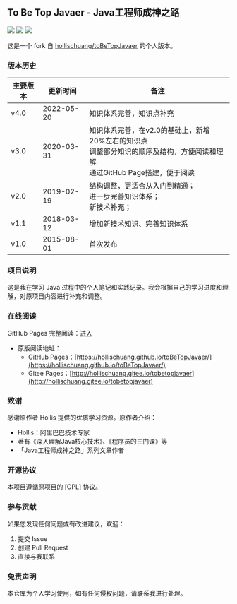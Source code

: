 ## To Be Top Javaer - Java工程师成神之路

![](https://img.shields.io/badge/version-v2.0.0-green.svg) ![](https://img.shields.io/badge/author-Hollis-yellow.svg) ![](https://img.shields.io/badge/license-GPL-blue.svg)

这是一个 fork 自 [hollischuang/toBeTopJavaer](https://github.com/hollischuang/toBeTopJavaer) 的个人版本。

### 版本历史

| 主要版本 | 更新时间       | 备注             |
| ---- | ---------- | -------------- |
| v4.0 | 2022-05-20 | 知识体系完善，知识点补充|
| v3.0 | 2020-03-31 | 知识体系完善，在v2.0的基础上，新增20%左右的知识点<br>调整部分知识的顺序及结构，方便阅读和理解<br>通过GitHub Page搭建，便于阅读|
| v2.0 | 2019-02-19 | 结构调整，更适合从入门到精通；<br>进一步完善知识体系； <br>新技术补充；|
| v1.1 | 2018-03-12 | 增加新技术知识、完善知识体系 |
| v1.0 | 2015-08-01 | 首次发布           |

### 项目说明

这是我在学习 Java 过程中的个人笔记和实践记录。我会根据自己的学习进度和理解，对原项目内容进行补充和调整。

### 在线阅读

GitHub Pages 完整阅读：[进入](https://matthew55798.github.io/toBeTopJavaer/)

- 原版阅读地址：
  - GitHub Pages：[https://hollischuang.github.io/toBeTopJavaer/](https://hollischuang.github.io/toBeTopJavaer/)
  - Gitee Pages：[http://hollischuang.gitee.io/tobetopjavaer](http://hollischuang.gitee.io/tobetopjavaer)

### 致谢

感谢原作者 Hollis 提供的优质学习资源。原作者介绍：
- Hollis：阿里巴巴技术专家
- 著有《深入理解Java核心技术》、《程序员的三门课》等
- 「Java工程师成神之路」系列文章作者

### 开源协议

本项目遵循原项目的 [GPL] 协议。

### 参与贡献

如果您发现任何问题或有改进建议，欢迎：
1. 提交 Issue
2. 创建 Pull Request
3. 直接与我联系

### 免责声明

本仓库为个人学习使用，如有任何侵权问题，请联系我进行处理。
